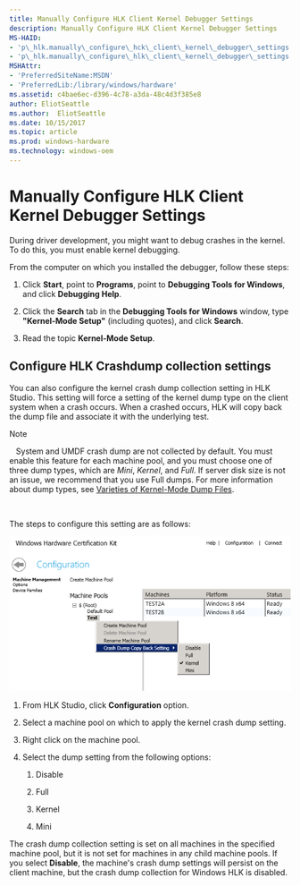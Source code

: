 ```yaml
---
title: Manually Configure HLK Client Kernel Debugger Settings
description: Manually Configure HLK Client Kernel Debugger Settings
MS-HAID:
- 'p\_hlk.manually\_configure\_hck\_client\_kernel\_debugger\_settings'
- 'p\_hlk.manually\_configure\_hlk\_client\_kernel\_debugger\_settings'
MSHAttr:
- 'PreferredSiteName:MSDN'
- 'PreferredLib:/library/windows/hardware'
ms.assetid: c4bae6ec-d396-4c78-a3da-48c4d3f385e8
author: EliotSeattle
ms.author:  EliotSeattle
ms.date: 10/15/2017
ms.topic: article
ms.prod: windows-hardware
ms.technology: windows-oem
---
```


# Manually Configure HLK Client Kernel Debugger Settings


During driver development, you might want to debug crashes in the kernel. To do this, you must enable kernel debugging.

From the computer on which you installed the debugger, follow these steps:

1.  Click **Start**, point to **Programs**, point to **Debugging Tools for Windows**, and click **Debugging Help**.

2.  Click the **Search** tab in the **Debugging Tools for Windows** window, type **"Kernel-Mode Setup"** (including quotes), and click **Search**.

3.  Read the topic **Kernel-Mode Setup**.

## <span id="Configure_HLK_Crashdump_collection_settings"></span><span id="configure_hlk_crashdump_collection_settings"></span><span id="CONFIGURE_HLK_CRASHDUMP_COLLECTION_SETTINGS"></span>Configure HLK Crashdump collection settings


You can also configure the kernel crash dump collection setting in HLK Studio. This setting will force a setting of the kernel dump type on the client system when a crash occurs. When a crashed occurs, HLK will copy back the dump file and associate it with the underlying test.

>[!NOTE]
>  
System and UMDF crash dump are not collected by default. You must enable this feature for each machine pool, and you must choose one of three dump types, which are *Mini*, *Kernel*, and *Full*. If server disk size is not an issue, we recommend that you use Full dumps. For more information about dump types, see [Varieties of Kernel-Mode Dump Files](http://go.microsoft.com/fwlink/p/?linkid=313314).

 

The steps to configure this setting are as follows:

![hlk configuration crashdump setting](images/hck-winb-config-crashdump-setting.png)

1.  From HLK Studio, click **Configuration** option.

2.  Select a machine pool on which to apply the kernel crash dump setting.

3.  Right click on the machine pool.

4.  Select the dump setting from the following options:

    1.  Disable

    2.  Full

    3.  Kernel

    4.  Mini

The crash dump collection setting is set on all machines in the specified machine pool, but it is not set for machines in any child machine pools. If you select **Disable**, the machine's crash dump settings will persist on the client machine, but the crash dump collection for Windows HLK is disabled.

 

 






